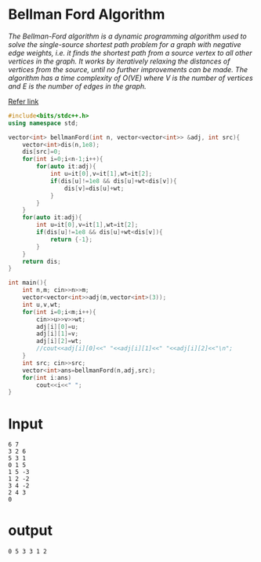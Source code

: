 # Bellman Ford Algorithm

*The Bellman-Ford algorithm is a dynamic programming algorithm used to solve the single-source shortest path problem for a graph with negative edge weights, i.e. it finds the shortest path from a source vertex to all other vertices in the graph. It works by iteratively relaxing the distances of vertices from the source, until no further improvements can be made. The algorithm has a time complexity of O(VE) where V is the number of vertices and E is the number of edges in the graph.*

[Refer link](https://takeuforward.org/data-structure/bellman-ford-algorithm-g-41/)

```cpp
#include<bits/stdc++.h>
using namespace std;

vector<int> bellmanFord(int n, vector<vector<int>> &adj, int src){
	vector<int>dis(n,1e8);
	dis[src]=0;
	for(int i=0;i<n-1;i++){
		for(auto it:adj){
			int u=it[0],v=it[1],wt=it[2];
			if(dis[u]!=1e8 && dis[u]+wt<dis[v]){
				dis[v]=dis[u]+wt;
			}
		}
	}
	for(auto it:adj){
		int u=it[0],v=it[1],wt=it[2];
		if(dis[u]!=1e8 && dis[u]+wt<dis[v]){
			return {-1};
		}
	}
	return dis;
}

int main(){
	int n,m; cin>>n>>m;
	vector<vector<int>>adj(m,vector<int>(3));
	int u,v,wt;
	for(int i=0;i<m;i++){
		cin>>u>>v>>wt;
		adj[i][0]=u;
		adj[i][1]=v;
		adj[i][2]=wt;
		//cout<<adj[i][0]<<" "<<adj[i][1]<<" "<<adj[i][2]<<"\n";
	}
	int src; cin>>src;
	vector<int>ans=bellmanFord(n,adj,src);
	for(int i:ans)
		cout<<i<<" ";
}
```

# Input
```
6 7
3 2 6
5 3 1
0 1 5
1 5 -3
1 2 -2
3 4 -2
2 4 3
0
```

# output
```
0 5 3 3 1 2 
```
